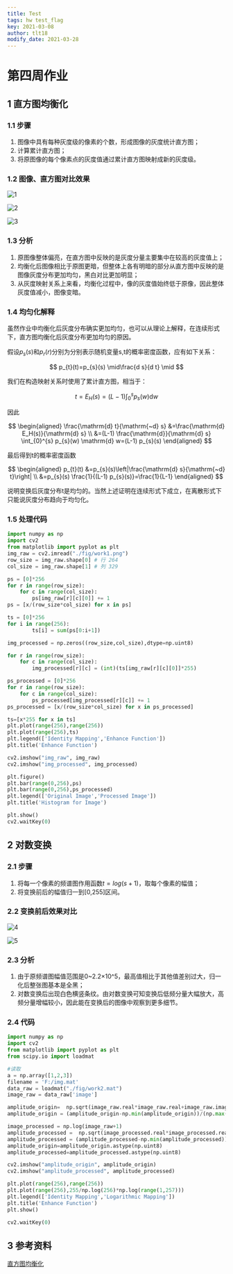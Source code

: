 ```yaml
---
title: Test
tags: hw test_flag
key: 2021-03-08
author: tlt18
modify_date: 2021-03-28
---
```


# 第四周作业


## 1 直方图均衡化

### 1.1 步骤

1. 图像中具有每种灰度级的像素的个数，形成图像的灰度统计直方图；
2. 计算累计直方图；
3. 将原图像的每个像素点的灰度值通过累计直方图映射成新的灰度级。

### 1.2 图像、直方图对比效果

![1](https://github.com/tlt18/tlt18.github.io/raw/master/fig/test/1.png)

![2](https://github.com/tlt18/tlt18.github.io/raw/master/fig/test/2.png)

![3](https://github.com/tlt18/tlt18.github.io/raw/master/fig/test/3.png)



### 1.3 分析


1. 原图像整体偏亮，在直方图中反映的是灰度分量主要集中在较高的灰度值上；
2. 均衡化后图像相比于原图更暗，但整体上各有明暗的部分从直方图中反映的是图像灰度分布更加均匀，黑白对比更加明显；
3. 从灰度映射关系上来看，均衡化过程中，像的灰度值始终低于原像，因此整体灰度值减小，图像变暗。

### 1.4 均匀化解释

虽然作业中均衡化后灰度分布确实更加均匀，也可以从理论上解释，在连续形式下，直方图均衡化后灰度分布更加均匀的原因。

假设$p_s(s)$和$p_r(r)$分别为分别表示随机变量s,t的概率密度函数，应有如下关系：

$$
p_{t}(t)=p_{s}(s) \mid\frac{d s}{d t} \mid
$$

我们在构造映射关系时使用了累计直方图，相当于：

$$
t=E_H(s)=(L-1) \int_{0}^{s} p_{s}(w) \mathrm{d} w
$$

因此

$$
\begin{aligned}
\frac{\mathrm{d} t}{\mathrm{~d} s} &=\frac{\mathrm{d} E_H(s)}{\mathrm{d} s} \\
&=(L-1) \frac{\mathrm{d}}{\mathrm{d} s} \int_{0}^{s} p_{s}(w) \mathrm{d} w=(L-1) p_{s}(s)
\end{aligned}
$$

最后得到t的概率密度函数

$$
\begin{aligned}
p_{t}(t) &=p_{s}(s)\left|\frac{\mathrm{d} s}{\mathrm{~d} t}\right| \\
&=p_{s}(s) \frac{1}{(L-1) p_{s}(s)}=\frac{1}{L-1}
\end{aligned}
$$

说明变换后灰度分布t是均匀的。当然上述证明在连续形式下成立，在离散形式下只能说灰度分布趋向于均匀化。

### 1.5 处理代码

```python
import numpy as np
import cv2
from matplotlib import pyplot as plt
img_raw = cv2.imread("./fig/work1.png")
row_size = img_raw.shape[0] # 行 264
col_size = img_raw.shape[1] # 列 329

ps = [0]*256
for r in range(row_size):
    for c in range(col_size):
        ps[img_raw[r][c][0]] += 1
ps = [x/(row_size*col_size) for x in ps]

ts = [0]*256
for i in range(256):
        ts[i] = sum(ps[0:i+1])

img_processed = np.zeros((row_size,col_size),dtype=np.uint8)

for r in range(row_size):
    for c in range(col_size):
        img_processed[r][c] = (int)(ts[img_raw[r][c][0]]*255)

ps_processed = [0]*256
for r in range(row_size):
    for c in range(col_size):
        ps_processed[img_processed[r][c]] += 1
ps_processed = [x/(row_size*col_size) for x in ps_processed]

ts=[x*255 for x in ts]
plt.plot(range(256),range(256))
plt.plot(range(256),ts)
plt.legend(['Identity Mapping','Enhance Function'])
plt.title('Enhance Function')

cv2.imshow("img_raw", img_raw)
cv2.imshow("img_processed", img_processed)

plt.figure()
plt.bar(range(0,256),ps)
plt.bar(range(0,256),ps_processed)
plt.legend(['Original Image','Processed Image'])
plt.title('Histogram for Image')

plt.show()
cv2.waitKey(0)
```



## 2 对数变换

### 2.1 步骤

1. 将每一个像素的频谱图作用函数$t=log(s+1)$，取每个像素的幅值；
2. 将变换前后的幅值归一到[0,255]区间。

### 2.2 变换前后效果对比

![4](https://github.com/tlt18/tlt18.github.io/raw/master/fig/test/4.png)

![5](https://github.com/tlt18/tlt18.github.io/raw/master/fig/test/5.png)


### 2.3 分析

1. 由于原频谱图幅值范围是0~2.2×10^5，最高值相比于其他值差别过大，归一化后整张图基本是全黑；
2. 对数变换后出现白色横竖条纹。由对数变换可知变换后低频分量大幅放大，高频分量增幅较小，因此能在变换后的图像中观察到更多细节。

### 2.4 代码

```python
import numpy as np
import cv2
from matplotlib import pyplot as plt
from scipy.io import loadmat

#读取
a = np.array([1,2,3])
filename = 'F:/img.mat'
data_raw = loadmat("./fig/work2.mat")
image_raw = data_raw['image']

amplitude_origin=  np.sqrt(image_raw.real*image_raw.real+image_raw.imag*image_raw.imag)
amplitude_origin = (amplitude_origin-np.min(amplitude_origin))/(np.max(amplitude_origin)-np.min(amplitude_origin))*255

image_processed = np.log(image_raw+1)
amplitude_processed =  np.sqrt(image_processed.real*image_processed.real+image_processed.imag*image_processed.imag)
amplitude_processed = (amplitude_processed-np.min(amplitude_processed))/(np.max(amplitude_processed)-np.min(amplitude_processed))*255
amplitude_origin=amplitude_origin.astype(np.uint8)
amplitude_processed=amplitude_processed.astype(np.uint8)

cv2.imshow("amplitude_origin", amplitude_origin)
cv2.imshow("amplitude_processed", amplitude_processed)

plt.plot(range(256),range(256))
plt.plot(range(256),255/np.log(256)*np.log(range(1,257)))
plt.legend(['Identity Mapping','Logarithmic Mapping'])
plt.title('Enhance Function')
plt.show()

cv2.waitKey(0) 
```



## 3 参考资料

[直方图均衡化](https://blog.csdn.net/schwein_van/article/details/84336633)
